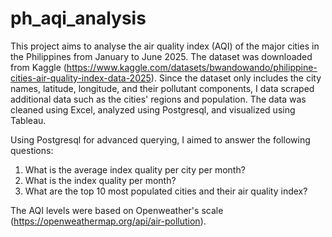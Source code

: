# ph_aqi_analysis

This project aims to analyse the air quality index (AQI) of the major cities in the Philippines from January to June 2025. The dataset was downloaded from Kaggle (https://www.kaggle.com/datasets/bwandowando/philippine-cities-air-quality-index-data-2025). Since the dataset only includes the city names, latitude, longitude, and their pollutant components, I data scraped additional data such as the cities' regions and population. The data was cleaned using Excel, analyzed using Postgresql, and visualized using Tableau.

Using Postgresql for advanced querying, I aimed to answer the following questions:
  1. What is the average index quality per city per month?
  2. What is the index quality per month?
  3. What are the top 10 most populated cities and their air quality index?

The AQI levels were based on Openweather's scale (https://openweathermap.org/api/air-pollution).
